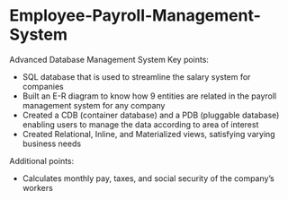 # Employee-Payroll-Management-System
Advanced Database Management System
Key points:
- SQL database that is used to streamline the salary system for companies
- Built an E-R diagram to know how 9 entities are related in the payroll management system for any company
- Created a CDB (container database) and a PDB (pluggable database) enabling users to manage the data according to area of interest
- Created Relational, Inline, and Materialized views, satisfying varying business needs

Additional points:
- Calculates monthly pay, taxes, and social security of the company’s workers
